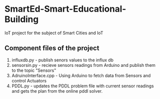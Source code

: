 # SmartEd-Smart-Educational-Building
IoT project for the subject of Smart Cities and IoT

## Component files of the project
1. influxdb.py - publish senors values to the influx db
2. sensorsin.py - recieve sensors readings from Arduino and publish them to the topic "Sensors"
3. AdruinoInterface.cpp - Using Arduino to fetch data from Sensors and control Actuators
4. PDDL.py - updates the PDDL problem file with current sensor readings and gets the plan from the online pddl solver.



